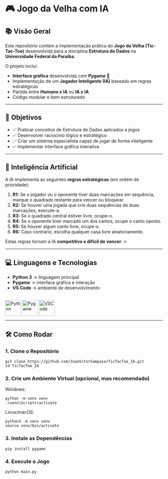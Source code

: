 # 🎮 Jogo da Velha com IA

## 📚 Visão Geral

Este repositório contém a implementação prática do **Jogo da Velha (Tic-Tac-Toe)** desenvolvida para a disciplina **Estrutura de Dados** na **Universidade Federal da Paraíba**.  

O projeto inclui:

- **Interface gráfica** desenvolvida com **Pygame** 🎨  
- Implementação de um **Jogador Inteligente (IA)** baseado em regras estratégicas  
- Partida entre **Humano x IA** ou **IA x IA**  
- Código modular e bem estruturado

---

## 🎯 Objetivos

- ✅ Praticar conceitos de Estrutura de Dados aplicados a jogos  
- ✅ Desenvolver raciocínio lógico e estratégico  
- ✅ Criar um sistema especialista capaz de jogar de forma inteligente  
- ✅ Implementar interface gráfica interativa  

---

## 🤖 Inteligência Artificial

A IA implementa as seguintes **regras estratégicas** (em ordem de prioridade):

1. **R1:** Se o jogador ou o oponente tiver duas marcações em sequência, marque o quadrado restante para vencer ou bloquear.  
2. **R2:** Se houver uma jogada que crie duas sequências de duas marcações, execute-a.  
3. **R3:** Se o quadrado central estiver livre, ocupe-o.  
4. **R4:** Se o oponente tiver marcado um dos cantos, ocupe o canto oposto.  
5. **R5:** Se houver algum canto livre, ocupe-o.  
6. **R6:** Caso contrário, escolha qualquer casa livre aleatoriamente.  

Estas regras tornam a IA **competitiva e difícil de vencer**. 🔥

---

## 💻 Linguagens e Tecnologias

- **Python 3** → linguagem principal  
- **Pygame** → interface gráfica e interação  
- **VS Code** → ambiente de desenvolvimento  

<div style="display: inline_block"><br>
  <img align="center" alt="Python" height="50" width="50" src="https://cdn.jsdelivr.net/gh/devicons/devicon/icons/python/python-original.svg" />
  <img align="center" alt="Pygame" height="50" width="50" src="![image](https://github.com/user-attachments/assets/6c905354-d3c1-4aa5-bce3-3d61b9f64572)" />
  <img align="center" alt="VSCode" height="50" width="50" src="https://cdn.jsdelivr.net/gh/devicons/devicon/icons/vscode/vscode-original.svg" />
</div>

---

## 🛠️ Como Rodar

### 1. Clone o Repositório

```
git clone https://github.com/JoaoVitorSampaio/TicTacToe_IA.git
cd TicTacToe_IA
```

### 2. Crie um Ambiente Virtual (opcional, mas recomendado)

Windows:
``` 
python -m venv venv
.\venv\Scripts\activate
```

Linux/macOS: 
``` 
python3 -m venv venv
source venv/bin/activate
```

### 3. Instale as Dependências
```
pip install pygame
```

### 4. Execute o Jogo
```
python main.py
```
